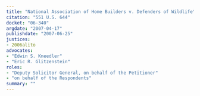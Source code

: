 ```yaml
---
title: "National Association of Home Builders v. Defenders of Wildlife"
citation: "551 U.S. 644"
docket: "06-340"
argdate: "2007-04-17"
publishdate: "2007-06-25"
justices:
- 2006alito
advocates:
- "Edwin S. Kneedler"
- "Eric R. Glitzenstein"
roles:
- "Deputy Solicitor General, on behalf of the Petitioner"
- "on behalf of the Respondents"
summary: ""
---
```


